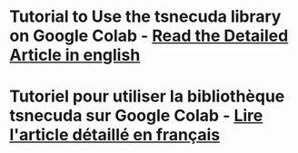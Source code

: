 # **Tutorial to Use the tsnecuda library on Google Colab** - [Read the Detailed Article in english](https://inside-machinelearning.com/en/use-tsne-cuda-on-google-colab/)

# **Tutoriel pour utiliser la bibliothèque tsnecuda sur Google Colab** - [Lire l'article détaillé en français](https://inside-machinelearning.com/tsne-cuda-sur-colab/)
